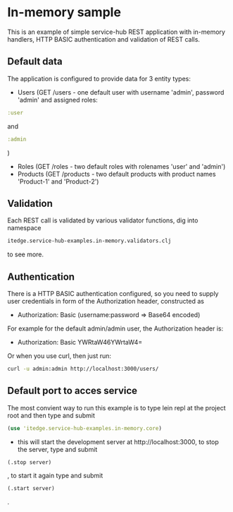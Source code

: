 # In-memory sample

This is an example of simple service-hub REST application with in-memory handlers,
HTTP BASIC authentication and validation of REST calls.

## Default data
The application is configured to provide data for 3 entity types: 

* Users (GET /users - one default user with username 'admin', password 'admin' and assigned roles: 

```clojure
:user
``` 

and 

```clojure
:admin
```
)
* Roles (GET /roles - two default roles with rolenames 'user' and 'admin')
* Products (GET /products - two default products with product names 'Product-1' and 'Product-2')

## Validation

Each REST call is validated by various validator functions, dig into namespace 
```clojure
itedge.service-hub-examples.in-memory.validators.clj
``` 
to see more.

## Authentication

There is a HTTP BASIC authentication configured, so you need to supply user credentials in form of the Authorization header, constructed as

* Authorization: Basic (username:password => Base64 encoded)

For example for the default admin/admin user, the Authorization header is:

* Authorization: Basic YWRtaW46YWrtaW4=

Or when you use curl, then just run:

``` sh
curl -u admin:admin http://localhost:3000/users/
```

## Default port to acces service

The most convient way to run this example is to type lein repl at the project root and then type and submit 
```clojure
(use 'itedge.service-hub-examples.in-memory.core)
```

- this will start the development server at http://localhost:3000,
to stop the server, type and submit 

```clojure
(.stop server)
```

, to start it again type and submit 

```clojure
(.start server)
```

.
